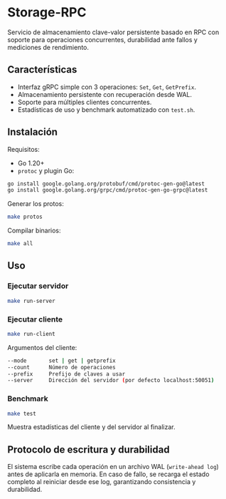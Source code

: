 # Storage-RPC

Servicio de almacenamiento clave-valor persistente basado en RPC con soporte para operaciones concurrentes, durabilidad ante fallos y mediciones de rendimiento.

## Características

* Interfaz gRPC simple con 3 operaciones: `Set`, `Get`, `GetPrefix`.
* Almacenamiento persistente con recuperación desde WAL.
* Soporte para múltiples clientes concurrentes.
* Estadísticas de uso y benchmark automatizado con `test.sh`.

## Instalación

Requisitos:

* Go 1.20+
* `protoc` y plugin Go:

```bash
go install google.golang.org/protobuf/cmd/protoc-gen-go@latest
go install google.golang.org/grpc/cmd/protoc-gen-go-grpc@latest
```

Generar los protos:

```bash
make protos
```

Compilar binarios:

```bash
make all
```

## Uso

### Ejecutar servidor

```bash
make run-server
```

### Ejecutar cliente

```bash
make run-client
```

Argumentos del cliente:

```bash
--mode       set | get | getprefix
--count      Número de operaciones
--prefix     Prefijo de claves a usar
--server     Dirección del servidor (por defecto localhost:50051)
```

### Benchmark

```bash
make test
```

Muestra estadísticas del cliente y del servidor al finalizar.

## Protocolo de escritura y durabilidad

El sistema escribe cada operación en un archivo WAL (`write-ahead log`) antes de aplicarla en memoria. En caso de fallo, se recarga el estado completo al reiniciar desde ese log, garantizando consistencia y durabilidad.

